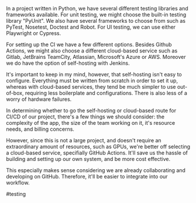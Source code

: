 In a project written in Python, we have several different testing libraries and frameworks available. For unit testing, we might choose the built-in testing library "PyUnit". We also have several frameworks to choose from such as PyTest, Nosetest, Doctest and Robot. For UI testing, we can use either Playwright or Cypress.

For setting up the CI we have a few different options. Besides Github Actions, we might also choose a different cloud-based service such as Gitlab, JetBrains TeamCity, Atlassian, Microsoft's Azure or AWS. Moreover we do have the option of self-hosting with Jenkins.

It's important to keep in my mind, however, that self-hosting isn't easy to configure. Everything must be written from scratch in order to set it up, whereas with cloud-based services, they tend be much simpler to use out-of-box, requiring less boilerplate and configurations. There is also less of a worry of hardware failures.

In determining whether to go the self-hosting or cloud-based route for CI/CD of our project, there's a few things we should consider: the complexity of the app, the size of the team working on it, it's resource needs, and billing concerns.

However, since this is not a large project, and doesn't require an extraordinary amount of resources, such as GPUs, we're better off selecting a cloud-based service, specifially GitHub Actions. It'll save us the hassle of building and setting up our own system, and be more cost effective.

This especially makes sense considering we are already collaborating and developing on GitHub. Therefore, it'll be easier to integrate into our workflow.

#testing
